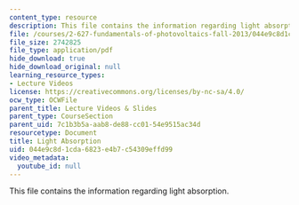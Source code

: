```yaml
---
content_type: resource
description: This file contains the information regarding light absorption.
file: /courses/2-627-fundamentals-of-photovoltaics-fall-2013/044e9c8d1cda6823e4b7c54309effd99_MIT2_627F13_lec03.pdf
file_size: 2742825
file_type: application/pdf
hide_download: true
hide_download_original: null
learning_resource_types:
- Lecture Videos
license: https://creativecommons.org/licenses/by-nc-sa/4.0/
ocw_type: OCWFile
parent_title: Lecture Videos & Slides
parent_type: CourseSection
parent_uid: 7c1b3b5a-aab8-de88-cc01-54e9515ac34d
resourcetype: Document
title: Light Absorption
uid: 044e9c8d-1cda-6823-e4b7-c54309effd99
video_metadata:
  youtube_id: null
---
```

This file contains the information regarding light absorption.
